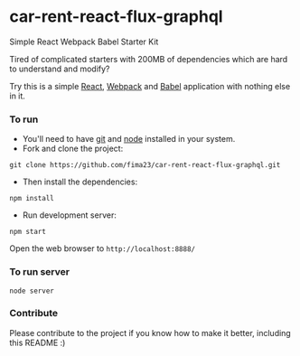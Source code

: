 # car-rent-react-flux-graphql
Simple React Webpack Babel Starter Kit

Tired of complicated starters with 200MB of dependencies which are hard to understand and modify?

Try this is a simple [React](https://facebook.github.io/react/), [Webpack](http://webpack.github.io/) and [Babel](https://babeljs.io/) application with nothing else in it.

### To run

* You'll need to have [git](https://git-scm.com/) and [node](https://nodejs.org/en/) installed in your system.
* Fork and clone the project:

```
git clone https://github.com/fima23/car-rent-react-flux-graphql.git
```

* Then install the dependencies:

```
npm install
```

* Run development server:

```
npm start
```

Open the web browser to `http://localhost:8888/`

### To run server
```
node server
```
### Contribute
Please contribute to the project if you know how to make it better, including this README :)
